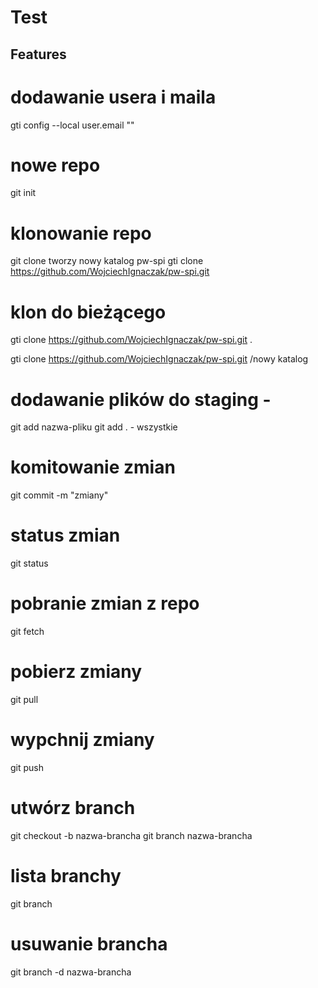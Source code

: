 # Test
## Features

# dodawanie usera i maila
gti config --local user.email ""

# nowe repo
git init

# klonowanie repo
git clone
tworzy nowy katalog pw-spi
gti clone https://github.com/WojciechIgnaczak/pw-spi.git

# klon do bieżącego
gti clone https://github.com/WojciechIgnaczak/pw-spi.git .

gti clone https://github.com/WojciechIgnaczak/pw-spi.git /nowy katalog

# dodawanie plików do staging - 
git add nazwa-pliku
git add . - wszystkie

# komitowanie zmian
git commit -m "zmiany"


# status zmian
git status

# pobranie zmian z repo
git fetch

# pobierz zmiany
git pull

# wypchnij zmiany
git push

# utwórz branch
git checkout -b nazwa-brancha
git branch nazwa-brancha

# lista branchy
git branch

# usuwanie brancha
git branch -d nazwa-brancha


